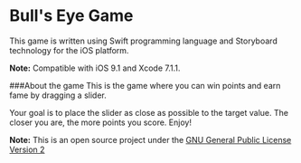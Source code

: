 Bull's Eye Game
=============================================================

This game is written using Swift programming language and Storyboard technology for the iOS platform.

**Note:** Compatible with iOS 9.1 and Xcode 7.1.1.

###About the game
This is the game where you can win points and earn fame by dragging a slider.

Your goal is to place the slider as close as possible to the target value. The closer you are, the more points you score. Enjoy!


**Note:** This is an open source project under the [GNU General Public License Version 2](https://github.com/storix/bulls-eye/blob/master/LICENSE.md)

